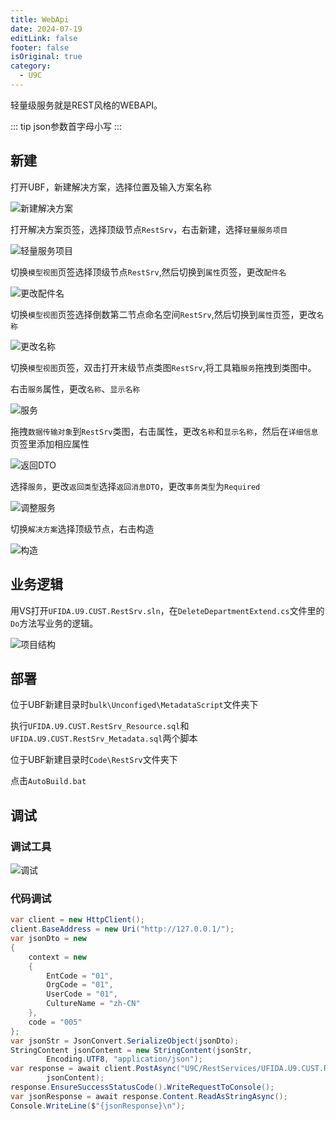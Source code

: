 ```yaml
---
title: WebApi
date: 2024-07-19
editLink: false
footer: false
isOriginal: true
category:
  - U9C
---
```


轻量级服务就是REST风格的WEBAPI。

::: tip
json参数首字母小写
:::

## 新建

打开UBF，新建解决方案，选择位置及输入方案名称

![新建解决方案](https://nas.ilyl.life:8092/yonyou/u9c/interface/webapi/webapi1.png)

打开解决方案页签，选择顶级节点`RestSrv`，右击新建，选择`轻量服务项目`

![轻量服务项目](https://nas.ilyl.life:8092/yonyou/u9c/interface/webapi/webapi2.png)

切换`模型视图`页签选择顶级节点`RestSrv`,然后切换到`属性`页签，更改`配件名`

![更改配件名](https://nas.ilyl.life:8092/yonyou/u9c/interface/webapi/webapi3.gif)

切换`模型视图`页签选择倒数第二节点命名空间`RestSrv`,然后切换到`属性`页签，更改`名称`

![更改名称](https://nas.ilyl.life:8092/yonyou/u9c/interface/webapi/webapi4.gif)

切换`模型视图`页签，双击打开末级节点类图`RestSrv`,将工具箱`服务`拖拽到类图中。

右击`服务`属性，更改`名称`、`显示名称`

![服务](https://nas.ilyl.life:8092/yonyou/u9c/interface/webapi/webapi5.png)

拖拽`数据传输对象`到`RestSrv`类图，右击属性，更改`名称`和`显示名称`，然后在`详细信息`页签里添加相应属性

![返回DTO](https://nas.ilyl.life:8092/yonyou/u9c/interface/webapi/webapi6.png)

选择`服务`，更改`返回类型`选择`返回消息DTO`，更改`事务类型`为`Required`

![调整服务](https://nas.ilyl.life:8092/yonyou/u9c/interface/webapi/webapi7.png)

切换`解决方案`选择顶级节点，右击构造

![构造](https://nas.ilyl.life:8092/yonyou/u9c/interface/webapi/webapi8.png)

## 业务逻辑

用VS打开`UFIDA.U9.CUST.RestSrv.sln`，在`DeleteDepartmentExtend.cs`文件里的`Do`方法写业务的逻辑。

![项目结构](https://nas.ilyl.life:8092/yonyou/u9c/interface/webapi/webapi9.png)

## 部署

位于UBF新建目录时`bulk\Unconfiged\MetadataScript`文件夹下

执行`UFIDA.U9.CUST.RestSrv_Resource.sql`和`UFIDA.U9.CUST.RestSrv_Metadata.sql`两个脚本

位于UBF新建目录时`Code\RestSrv`文件夹下

点击`AutoBuild.bat`

## 调试

### 调试工具

![调试](https://nas.ilyl.life:8092/yonyou/u9c/interface/webapi/webapi10.gif)

### 代码调试

```cs
var client = new HttpClient();
client.BaseAddress = new Uri("http://127.0.0.1/");
var jsonDto = new
{
    context = new
    {
        EntCode = "01",
        OrgCode = "01",
        UserCode = "01",
        CultureName = "zh-CN"
    },
    code = "005"
};
var jsonStr = JsonConvert.SerializeObject(jsonDto);
StringContent jsonContent = new StringContent(jsonStr,
        Encoding.UTF8, "application/json");
var response = await client.PostAsync("U9C/RestServices/UFIDA.U9.CUST.RestSrv.IDeleteDepartment.svc/Do", 
        jsonContent);
response.EnsureSuccessStatusCode().WriteRequestToConsole();
var jsonResponse = await response.Content.ReadAsStringAsync();
Console.WriteLine($"{jsonResponse}\n");
```